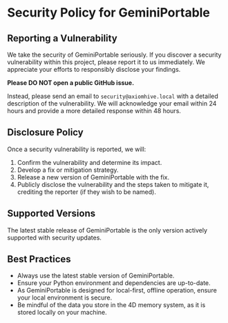 # Security Policy for GeminiPortable

## Reporting a Vulnerability

We take the security of GeminiPortable seriously. If you discover a security vulnerability within this project, please report it to us immediately. We appreciate your efforts to responsibly disclose your findings.

**Please DO NOT open a public GitHub issue.**

Instead, please send an email to `security@axiomhive.local` with a detailed description of the vulnerability. We will acknowledge your email within 24 hours and provide a more detailed response within 48 hours.

## Disclosure Policy

Once a security vulnerability is reported, we will:

1.  Confirm the vulnerability and determine its impact.
2.  Develop a fix or mitigation strategy.
3.  Release a new version of GeminiPortable with the fix.
4.  Publicly disclose the vulnerability and the steps taken to mitigate it, crediting the reporter (if they wish to be named).

## Supported Versions

The latest stable release of GeminiPortable is the only version actively supported with security updates.

## Best Practices

*   Always use the latest stable version of GeminiPortable.
*   Ensure your Python environment and dependencies are up-to-date.
*   As GeminiPortable is designed for local-first, offline operation, ensure your local environment is secure.
*   Be mindful of the data you store in the 4D memory system, as it is stored locally on your machine.
